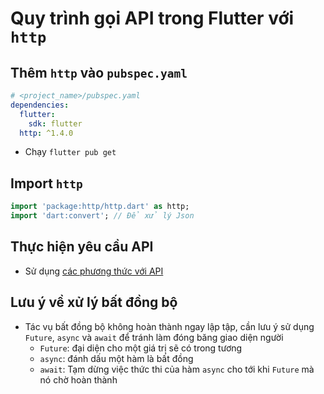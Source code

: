 # Quy trình gọi API trong Flutter với `http`

## Thêm `http` vào `pubspec.yaml`

```yaml
# <project_name>/pubspec.yaml
dependencies:
  flutter:
    sdk: flutter
  http: ^1.4.0
```

- Chạy `flutter pub get`

## Import `http`

```dart
import 'package:http/http.dart' as http;
import 'dart:convert'; // Để xử lý Json
```

## Thực hiện yêu cầu API
- Sử dụng [các phương thức với API](./http_method.md)

## Lưu ý về xử lý bất đồng bộ
- Tác vụ bất đồng bộ không hoàn thành ngay lập tập, cần lưu ý sử dụng `Future`, `async` và `await` để tránh làm đóng băng giao diện người
  - `Future`: đại diện cho một giá trị sẽ có trong tương
  - `async`: đánh dấu một hàm là bất đồng
  - `await`: Tạm dừng việc thức thi của hàm `async` cho tới khi `Future` mà nó chờ hoàn thành
